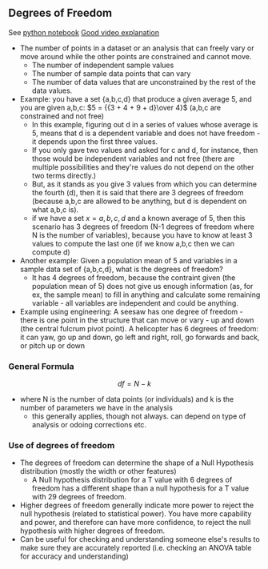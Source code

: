 ## Degrees of Freedom

See [python notebook](../../statsML/degreesoffreedom.ipynb)
[Good video explanation](https://www.youtube.com/watch?v=-4aiKmPC994)

- The number of points in a dataset or an analysis that can freely vary or move around while the other points are constrained and cannot move.
  - The number of independent sample values
  - The number of sample data points that can vary
  - The number of data values that are unconstrained by the rest of the data values.
- Example: you have a set {a,b,c,d} that produce a given average 5, and you are given a,b,c: $5 = {{3 + 4 + 9 + d}\over 4}$ (a,b,c are constrained and not free)
  - In this example, figuring out d in a series of values whose average is 5, means that d is a dependent variable and does not have freedom - it depends upon the first three values.
  - If you only gave two values and asked for c and d, for instance, then those would be independent variables and not free (there are multiple possibilities and they're values do not depend on the other two terms directly.)
  - But, as it stands as you give 3 values from which you can determine the fourth (d), then it is said that there are 3 degrees of freedom (because a,b,c are allowed to be anything, but d is dependent on what a,b,c is).
  - if we have a set $x = {a,b,c,d}$ and a known average of 5, then this scenario has 3 degrees of freedom (N-1 degrees of freedom where N is the number of variables), because you have to know at least 3 values to compute the last one (if we know a,b,c then we can compute d)
- Another example: Given a population mean of 5 and variables in a sample data set of {a,b,c,d}, what is the degrees of freedom?
  - It has 4 degrees of freedom, because the contraint given (the population mean of 5) does not give us enough information (as, for ex, the sample mean) to fill in anything and calculate some remaining variable - all variables are independent and could be anything.
- Example using engineering: A seesaw has one degree of freedom - there is one point in the structure that can move or vary - up and down (the central fulcrum pivot point). A helicopter has 6 degrees of freedom: it can yaw, go up and down, go left and right, roll, go forwards and back, or pitch up or down

### General Formula

$$df = N-k$$

- where N is the number of data points (or individuals) and k is the number of parameters we have in the analysis
  - this generally applies, though not always. can depend on type of analysis or odoing corrections etc.

### Use of degrees of freedom

- The degrees of freedom can determine the shape of a Null Hypothesis distribution (mostly the width or other features)
  - A Null hypothesis distribution for a T value with 6 degrees of freedom has a different shape than a null hypothesis for a T value with 29 degrees of freedom.
- Higher degrees of freedom generally indicate more power to reject the null hypothesis (related to statistical power). You have more capability and power, and therefore can have more confidence, to reject the null hypothesis with higher degrees of freedom.
- Can be useful for checking and understanding someone else's results to make sure they are accurately reported (i.e. checking an ANOVA table for accuracy and understanding)
